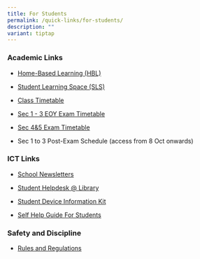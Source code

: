 ```yaml
---
title: For Students
permalink: /quick-links/for-students/
description: ""
variant: tiptap
---
```

<h3><strong>Academic Links</strong></h3>
<ul>
<li>
<p><a href="https://staging.d2or6b3ngngjp5.amplifyapp.com/about-us/links/students/home-based-learning-hbl/" rel="noopener noreferrer nofollow" target="_blank">Home-Based Learning (HBL)</a>
</p>
</li>
<li>
<p><a href="https://vle.learning.moe.edu.sg/login" rel="noopener noreferrer nofollow" target="_blank">Student Learning Space (SLS)</a>
</p>
</li>
<li>
<p><a href="https://newtownsec.moe.edu.sg/others/announcements/class-timetable" rel="noopener noreferrer nofollow" target="_blank">Class Timetable</a>
</p>
</li>
<li>
<p><a href="https://www.newtownsec.moe.edu.sg/s1to3-end-of-year-examinations/" rel="noopener nofollow" target="_blank">Sec 1 - 3 EOY Exam Timetable</a>
</p>
</li>
<li>
<p><a href="https://newtownsec.moe.edu.sg/exam-timetable/" rel="noopener nofollow" target="_blank">Sec 4&amp;5 Exam Timetable</a>
</p>
</li>
<li>
<p>Sec 1 to 3 Post-Exam Schedule (access from 8 Oct onwards)</p>
</li>
</ul>
<h3><strong>ICT Links</strong></h3>
<ul>
<li>
<p><a href="https://newtownsec.moe.edu.sg/about-us/links/parents/school-newsletters" rel="noopener noreferrer nofollow" target="_blank">School Newsletters</a>
</p>
</li>
<li>
<p><a href="/files/Student_Helpdesk___Library.pdf" rel="noopener noreferrer nofollow" target="_blank">Student Helpdesk @ Library</a>
</p>
</li>
<li>
<p><a href="/files/2025/DR4___Student_Device_Information_Kit_2025.pdf" rel="noopener noreferrer nofollow" target="_blank">Student Device Information Kit</a>
</p>
</li>
<li>
<p><a href="https://www.newtownsec.moe.edu.sg/self-help-guide-for-students/" rel="noopener nofollow" target="_blank">Self Help Guide For Students</a>
</p>
</li>
</ul>
<h3><strong>Safety and Discipline</strong></h3>
<ul data-tight="true" class="tight">
<li>
<p><a href="/files/2025/2025 ntss rules and regulations.pdf" rel="noopener nofollow" target="_blank">Rules and Regulations</a>
</p>
</li>
</ul>
<p></p>